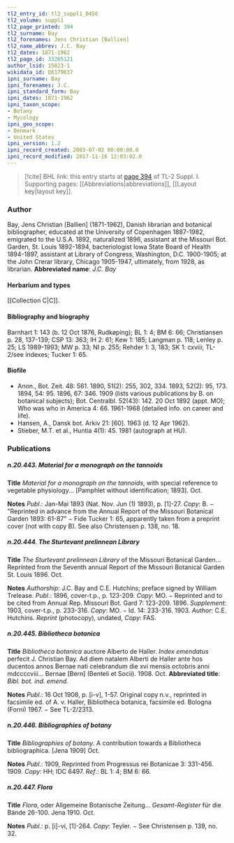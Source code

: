 ```yaml
---
tl2_entry_id: tl2_suppl1_0456
tl2_volume: suppl1
tl2_page_printed: 394
tl2_surname: Bay
tl2_forenames: Jens Christian [Ballien]
tl2_name_abbrev: J.C. Bay
tl2_dates: 1871-1962
tl2_page_id: 33265121
author_lsid: 15823-1
wikidata_id: Q6179637
ipni_surname: Bay
ipni_forenames: J.C.
ipni_standard_form: Bay
ipni_dates: 1871-1962
ipni_taxon_scope: 
- Botany
- Mycology
ipni_geo_scope: 
- Denmark
- United States
ipni_version: 1.2
ipni_record_created: 2003-07-02 00:00:00.0
ipni_record_modified: 2017-11-16 12:03:02.0
---
```



> [!cite] BHL link: this entry starts at [page 394](https://www.biodiversitylibrary.org/page/33265121) of TL-2 Suppl. I.
> Supporting pages: [[Abbreviations|abbreviations]], [[Layout key|layout key]].

### Author

Bay, Jens Christian \[Ballien\] (1871-1962), Danish librarian and botanical bibliographer, educated at the University of Copenhagen 1887-1982, emigrated to the U.S.A. 1892, naturalized 1896, assistant at the Missouri Bot. Garden, St. Louis 1892-1894, bacteriologist Iowa State Board of Health 1894-1897, assistant at Library of Congress, Washington, D.C. 1900-1905; at the John Crerar library, Chicago 1905-1947, ultimately, from 1928, as librarian. 
**Abbreviated name**: *J.C. Bay*

#### Herbarium and types

[[Collection C|C]].

#### Bibliography and biography

Barnhart 1: 143 (b. 12 Oct 1876, Rudkøping); BL 1: 4; BM 6: 66; Christiansen p. 28, 137-139; CSP 13: 363; IH 2: 61; Kew 1: 185; Langman p. 118; Lenley p. 25; LS 1989-1993; MW p. 33; NI p. 255; Rehder 1: 3, 183; SK 1: cxviii; TL-2/see indexes; Tucker 1: 65.

#### Biofile

- Anon., Bot. Zeit. 48: 561. 1890, 51(2): 255, 302, 334. 1893, 52(2): 95, 173. 1894, 54: 95. 1896, 67: 346. 1909 (lists various publications by B. on botanical subjects); Bot. Centralbl. 52(43): 142. 20 Oct 1892 (appt. MO); Who was who in America 4: 66. 1961-1968 (detailed info. on career and life).
- Hansen, A., Dansk bot. Arkiv 21: \[60\]. 1963 (d. 12 Apr 1962).
- Stieber, M.T. et al., Huntia 4(1): 45. 1981 (autograph at HU).

### Publications

##### n.20.443. Material for a monograph on the tannoids

**Title**
*Material for a monograph on the tannoids*, with special reference to vegetable physiology... \[Pamphlet without identification; 1893\]. Oct.

**Notes**
*Publ*.: Jan-Mai 1893 (Nat. Nov. Jun (1) 1893), p. \[1\]-27. *Copy*: B. − "Reprinted in advance from the Annual Report of the Missouri Botanical Garden 1893: 61-87" − Fide Tucker 1: 65, apparently taken from a preprint cover (not with copy B). See also Christensen p. 138, no. 18.

##### n.20.444. The Sturtevant prelinnean Library

**Title**
*The Sturtevant prelinnean Library* of the Missouri Botanical Garden... Reprinted from the Seventh annual Report of the Missouri Botanical Garden St. Louis 1896. Oct.

**Notes**
*Authorship*: J.C. Bay and C.E. Hutchins; preface signed by William Trelease.
*Publ*.: 1896, cover-t.p., p. 123-209. *Copy*: MO. − Reprinted and to be cited from Annual Rep. Missouri Bot. Gard 7: 123-209. 1896.
*Supplement*: 1903, cover-t.p., p. 233-316. *Copy*: MO. − Id. 14: 233-316. 1903. *Author*: C.E. Hutchins.
*Reprint* (photocopy), undated, *Copy*: FAS.

##### n.20.445. Bibliotheca botanica

**Title**
*Bibliotheca botanica* auctore Alberto de Haller. *Index emendatus* perfecit J. Christian Bay. Ad diem natalem Alberti de Haller ante hos ducentos annos Bernae nati celebrandum die xvi mensis octobris anni mdccccviii... Bernae \[Bern\] (Benteli et Socii). 1908. Oct.
**Abbreviated title**: *Bibl. bot. ind. emend.*

**Notes**
*Publ*.: 16 Oct 1908, p. \[i-v\], 1-57. Original copy n.v., reprinted in facsimile ed. of A. v. Haller, Bibliotheca botanica, facsimile ed. Bologna (Forni) 1967. − See TL-2/2313.

##### n.20.446. Bibliographies of botany

**Title**
*Bibliographies of botany*. A contribution towards a Bibliotheca bibliographica. \[Jena 1909\] Oct.

**Notes**
*Publ*.: 1909, Reprinted from Progressus rei Botanicae 3: 331-456. 1909. *Copy*: HH; IDC 6497.
*Ref*.: BL 1: 4; BM 6: 66.

##### n.20.447. Flora

**Title**
*Flora*, oder Allgemeine Botanische Zeitung... *Gesamt-Register* für die Bände 26-100. Jena 1910. Oct.

**Notes**
*Publ*.: p. \[i\]-vi, \[1\]-264. *Copy*: Teyler. − See Christensen p. 139, no. 32.

